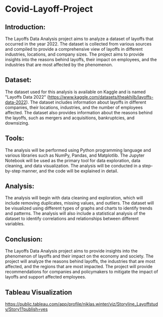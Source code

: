 # Covid-Layoff-Project
## Introduction:
The Layoffs Data Analysis project aims to analyze a dataset of layoffs that occurred in the year 2022. The dataset is collected from various sources and compiled to provide a comprehensive view of layoffs in different industries, locations, and company sizes. The project aims to provide insights into the reasons behind layoffs, their impact on employees, and the industries that are most affected by the phenomenon.

## Dataset:
The dataset used for this analysis is available on Kaggle and is named "Layoffs Data 2022" (https://www.kaggle.com/datasets/theakhilb/layoffs-data-2022). The dataset includes information about layoffs in different companies, their locations, industries, and the number of employees affected. The dataset also provides information about the reasons behind the layoffs, such as mergers and acquisitions, bankruptcies, and downsizing.

## Tools:
The analysis will be performed using Python programming language and various libraries such as NumPy, Pandas, and Matplotlib. The Jupyter Notebook will be used as the primary tool for data exploration, data cleaning, and data visualization. The analysis will be conducted in a step-by-step manner, and the code will be explained in detail.

## Analysis:
The analysis will begin with data cleaning and exploration, which will include removing duplicates, missing values, and outliers. The dataset will be visualized using different types of graphs and charts to identify trends and patterns. The analysis will also include a statistical analysis of the dataset to identify correlations and relationships between different variables.

## Conclusion:
The Layoffs Data Analysis project aims to provide insights into the phenomenon of layoffs and their impact on the economy and society. The project will analyze the reasons behind layoffs, the industries that are most affected, and the regions that are most impacted. The project will provide recommendations for companies and policymakers to mitigate the impact of layoffs and support affected employees.

## Tableau Visualization
https://public.tableau.com/app/profile/niklas.winter/viz/Storyline_Layoffstudy/Story1?publish=yes
